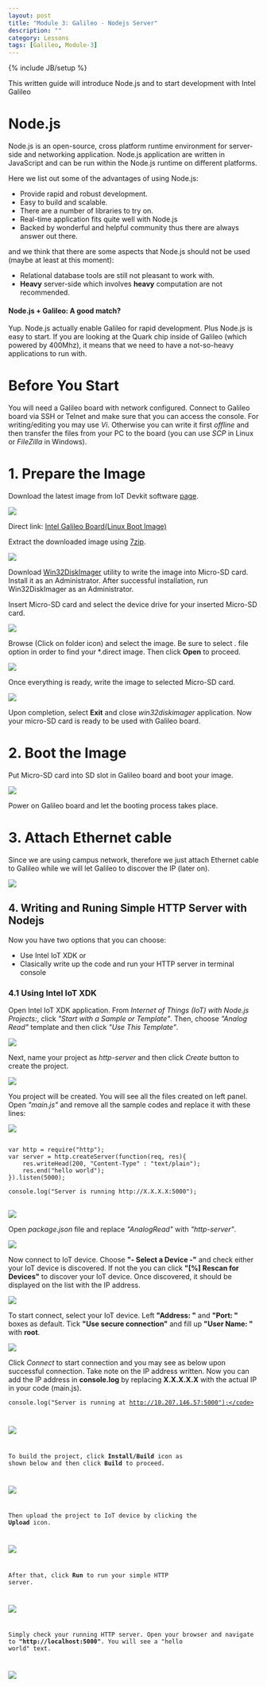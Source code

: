 ```yaml
---
layout: post
title: "Module 3: Galileo - Nodejs Server"
description: ""
category: Lessons
tags: [Galileo, Module-3]
---
```

{% include JB/setup %}

This written guide will introduce Node.js and to start development with Intel Galileo

# Node.js

Node.js is an open-source, cross platform runtime environment for server-side and networking application. Node.js application are written in JavaScript and can be run within the Node.js runtime on different platforms.

Here we list out some of the advantages of using Node.js:

* Provide rapid and robust development.
* Easy to build and scalable.
* There are a number of libraries to try on. 
* Real-time application fits quite well with Node.js
* Backed by wonderful and helpful community thus there are always answer out there.

and we think that there are some aspects that Node.js should not be used (maybe at least at this moment):

* Relational database tools are still not pleasant to work with. 
* **Heavy** server-side which involves **heavy** computation are not recommended.   

#### Node.js + Galileo: A good match?

Yup. Node.js actually enable Galileo for rapid development. Plus Node.js is easy to start. If you are looking at the Quark chip inside of Galileo (which powered by 400Mhz), it means that we need to have a not-so-heavy applications to run with. 

# Before You Start

You will need a Galileo board with network configured. Connect to Galileo board via SSH or Telnet and make sure that you can access the console. For writing/editing you may use *Vi*. Otherwise you can write it first *offline* and then transfer the files from your PC to the board (you can use *SCP* in Linux or *FileZilla* in Windows).

# 1. Prepare the Image

Download the latest image from IoT Devkit software [page](https://software.intel.com/en-us/iot/downloads). 

![](/img/devkit-download-page.png)

Direct link: [Intel Galileo Board(Linux Boot Image)](http://iotdk.intel.com/images/iot-devkit-latest-mmcblkp0.direct.bz2)

Extract the downloaded image using [7zip](http://www.7-zip.org/download.html).

![](/img/extract-devkit.png)

Download [Win32DiskImager](http://sourceforge.net/projects/win32diskimager/) utility to write the image into Micro-SD card. Install it as an Administrator. After successful installation, run Win32DiskImager as an Administrator. 

Insert Micro-SD card and select the device drive for your inserted Micro-SD card. 

![](/img/win32diskimager.png)

Browse (Click on folder icon) and select the image. Be sure to select *.* file option in order to find your *.direct image. Then click **Open** to proceed. 

![](/img/win32diskimager-2.png)

Once everything is ready, write the image to selected Micro-SD card. 

![](/img/win32diskimager-3.png)

Upon completion, select **Exit** and close *win32diskimager* application. Now your micro-SD card is ready to be used with Galileo board. 

# 2. Boot the Image

Put Micro-SD card into SD slot in Galileo board and boot your image.

![](/img/insert-sd.png)

Power on Galileo board and let the booting process takes place. 

# 3. Attach Ethernet cable

Since we are using campus network, therefore we just attach Ethernet cable to Galileo while we will let Galileo to discover the IP (later on).

![](/img/connect-rj45.png)


## 4. Writing and Runing Simple HTTP Server with Nodejs

Now you have two options that you can choose:

* Use Intel IoT XDK or
* Clasically write up the code and run your HTTP server in terminal console

### 4.1 Using Intel IoT XDK

Open Intel IoT XDK application. From *Internet of Things (IoT) with Node.js Projects:*, click *"Start with a Sample or Template"*. Then, choose *"Analog Read"* template and then click *"Use This Template"*. 

![](/img/intel-iot-xdk.png)

Next, name your project as *http-server* and then click *Create* button to create the project.

![](/img/intel-iot-xdk-2.png)

You project will be created. You will see all the files created on left panel. Open *"main.js"* and remove all the sample codes and replace it with these lines:

![](/img/intel-iot-xdk-3.png)

<pre>
<code> 
var http = require("http");
var server = http.createServer(function(req, res){
	res.writeHead(200, "Content-Type" : "text/plain");
	res.end("hello world");
}).listen(5000);

console.log("Server is running http://X.X.X.X:5000");
</code>
</pre>

![](/img/intel-iot-xdk-4.png)

Open *package.json* file and replace *"AnalogRead"* with *"http-server"*.

![](/img/intel-iot-xdk-5.png)

Now connect to IoT device. Choose **"- Select a Device -"** and check either your IoT device is discovered. If not the you can click **"[%] Rescan for Devices"** to discover your IoT device. Once discovered, it should be displayed on the list with the IP address. 

![](/img/intel-iot-xdk-7.png)

To start connect, select your IoT device. Left **"Address: "** and **"Port: "** boxes as default. Tick **"Use secure connection"** and fill up **"User Name: "** with **root**.

![](/img/intel-iot-xdk-8.png) 

Click *Connect* to start connection and you may see as below upon successful connection. Take note on the IP address written. Now you can add the IP address in **console.log** by replacing **X.X.X.X.X** with the actual IP in your code (main.js).

<code>console.log("Server is running at http://10.207.146.57:5000");</code>

![](/img/intel-iot-xdk-10.png)

To build the project, click **Install/Build** icon as shown below and then click **Build** to proceed. 

![](/img/intel-iot-xdk-14.png)

Then upload the project to IoT device by clicking the **Upload** icon. 

![](/img/intel-iot-xdk-15.png)

After that, click **Run** to run your simple HTTP server. 

![](/img/intel-iot-xdk-16.png)

Simply check your running HTTP server. Open your browser and navigate to **"http://localhost:5000"**. You will see a "hello world" text.

![](/img/intel-iot-xdk-17.png)

